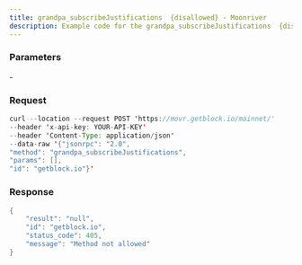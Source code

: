 ```yaml
---
title: grandpa_subscribeJustifications  {disallowed} - Moonriver
description: Example code for the grandpa_subscribeJustifications  {disallowed} json-rpc method. Сomplete guide on how to use grandpa_subscribeJustifications  {disallowed} json-rpc in GetBlock.io Web3 documentation.
---
```


### Parameters


\-

### Request

``` java
curl --location --request POST 'https://movr.getblock.io/mainnet/' 
--header 'x-api-key: YOUR-API-KEY' 
--header 'Content-Type: application/json' 
--data-raw '{"jsonrpc": "2.0",
"method": "grandpa_subscribeJustifications",
"params": [],
"id": "getblock.io"}'
```

###  Response

``` java
{
    "result": "null",
    "id": "getblock.io",
    "status_code": 405,
    "message": "Method not allowed"
}
```

